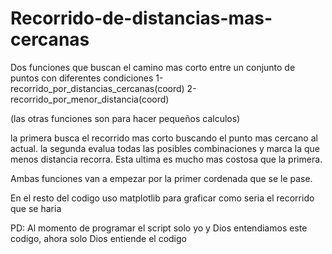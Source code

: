 # Recorrido-de-distancias-mas-cercanas
Dos funciones que buscan el camino mas corto entre un conjunto de puntos con diferentes condiciones
 1-recorrido_por_distancias_cercanas(coord)
 2-recorrido_por_menor_distancia(coord)

(las otras funciones son para hacer pequeños calculos)

la primera busca el recorrido mas corto buscando el punto mas cercano al actual.
la segunda evalua todas las posibles combinaciones y marca la que menos distancia recorra. Esta ultima es mucho mas costosa que la primera.

Ambas funciones van a empezar por la primer cordenada que se le pase.

En el resto del codigo uso matplotlib para graficar como seria el recorrido que se haria

PD: Al momento de programar el script solo yo y Dios entendiamos este codigo, ahora solo Dios entiende el codigo
